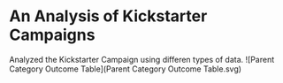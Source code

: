 # An Analysis of Kickstarter Campaigns
Analyzed the Kickstarter Campaign using differen types of data.
![Parent Category Outcome Table](Parent Category Outcome Table.svg)
